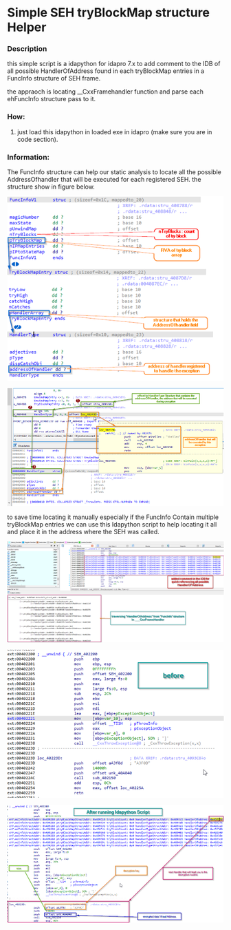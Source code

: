 
# Simple SEH tryBlockMap structure Helper

### Description
this simple script is a idapython for idapro 7.x to add comment to the IDB of all possible HandlerOfAddress found in each tryBlockMap entries in a FuncInfo structure of SEH frame.

the appraoch is locating __CxxFramehandler function and parse  each ehFuncInfo structure pass to it.

### How:
1. just load this idapython in loaded exe in idapro (make sure you are in code section).

### Information:

The FuncInfo structure can help our static analysis to locate all the possible AddressOfhandler that will be executed for each registered SEH. the structure show in figure below.

<img src ="images/funcinfo_traverse.png"> </img>

<img src ="images/traverse.png"> </img>

to save time locating it manually especially if the FuncInfo Contain multiple tryBlockMap entries we can use this Idapython script to help locating it all and place it in the address where the SEH was called.

<img src ="images/demo.png"> </img>

<img src ="images/before.png"> </img>

<img src ="images/after.png"> </img>
